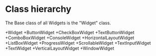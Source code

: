# Class hierarchy
The Base class of all Widgets is the "Widget" class.

+Widget
	+ButtonWidget
		+CheckBoxWidget
		+TextButtonWidget
	+ComboBoxWidget
	+ConsoleWidget
	+HorizontalLayoutWidget
	+ListBoxWidget
	+ProgressWidget
	+ScrollableWidget
	+TextInputWidget
	+TextWidget
	+VerticalLayoutWidget
	+WindowWidget
